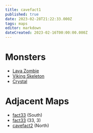 ```yaml
---
title: cavefact1
published: true
date: 2023-02-28T21:22:33.000Z
tags: maps
editor: markdown
dateCreated: 2023-02-16T00:00:00.000Z
---
```



# Monsters
 * [Lava Zombie](/monsters/lava-zombie)
 * [Viking Skeleton](/monsters/viking-skeleton)
 * [Crystal](/monsters/crystal)

# Adjacent Maps
 * [fact33](/maps/fact33) (South)
 * [fact33](/maps/fact33) (33, 3)
 * [cavefact2](/maps/cavefact2) (North)
